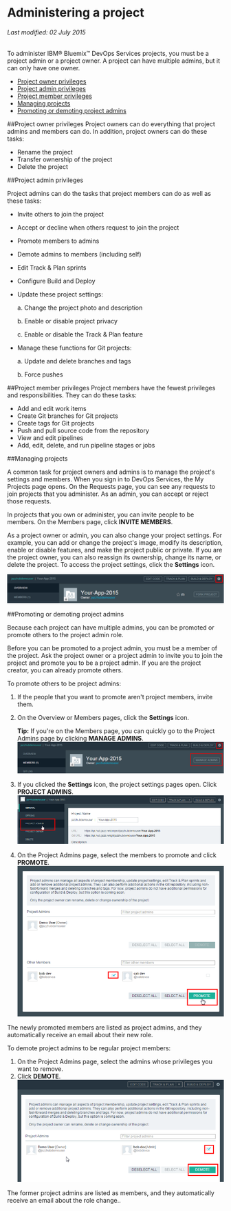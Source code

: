 # Administering a project

###### Last modified: 02 July 2015

To administer IBM&reg; Bluemix&trade; DevOps Services projects, you must be a project admin or a project owner. A project can have multiple admins, but it can only have one owner. 

* [Project owner privileges](#project_owner_privileges)
* [Project admin privileges](#project_admin_privileges)
* [Project member privileges](#project_member_privileges)
* [Managing projects](#managing_projects)
* [Promoting or demoting project admins](#promoting_demoting)

<a name='project_owner_privileges'></a>
##Project owner privileges
Project owners can do everything that project admins and members can do. In addition, project owners can do these tasks:
* Rename the project
* Transfer ownership of the project
* Delete the project

<a name='project_admin_privileges'></a>
##Project admin privileges

Project admins can do the tasks that project members can do as well as these tasks:
* Invite others to join the project
* Accept or decline when others request to join the project
* Promote members to admins 
* Demote admins to members (including self)
* Edit Track & Plan sprints
* Configure Build and Deploy
* Update these project settings: 

	a. Change the project photo and description
	
	b. Enable or disable project privacy
	
	c. Enable or disable the Track & Plan feature
	
* Manage these functions for Git projects:

	a. Update and delete branches and tags
	
	b. Force pushes

<a name='project_member_privileges'></a>
##Project member privileges
Project members have the fewest privileges and responsibilities. They can do these tasks:  
* Add and edit work items
* Create Git branches for Git projects
* Create tags for Git projects
* Push and pull source code from the repository
* View and edit pipelines
* Add, edit, delete, and run pipeline stages or jobs

<a name='managing_projects'></a>
##Managing projects

A common task for project owners and admins is to manage the project's settings and members. When you sign in to DevOps Services, the My Projects page opens. On the Requests page, you can see any requests to join projects that you administer. As an admin, you can accept or reject those requests. 

In projects that you own or administer, you can invite people to be members. On the Members page, click **INVITE MEMBERS**.

As a project owner or admin, you can also change your project settings. For example, you can add or change the project's image, modify its description, enable or disable features, and make the project public or private. If you are the project owner, you can also reassign its ownership, change its name, or delete the project. To access the project settings, click the **Settings** icon.

![Project settings gear icon][7]

<a name='promoting_demoting'></a>
##Promoting or demoting project admins

Because each project can have multiple admins, you can be promoted or promote others to the project admin role. 

Before you can be promoted to a project admin, you must be a member of the project. Ask the project owner or a project admin to invite you to join the project and promote you to be a project admin. If you are the project creator, you can already promote others.

To promote others to be project admins:

1. If the people that you want to promote aren't project members, invite them. 

2. On the Overview or Members pages, click the **Settings** icon.
 
	**Tip:** If you're on the Members page, you can quickly go to the Project Admins page by clicking **MANAGE ADMINS**. 
![Settings and manage admins buttons on the members page][4]
3. If you clicked the **Settings** icon, the project settings pages open. Click **PROJECT ADMINS**.
![Project Admins page link in navigation pane][5]

4. On the Project Admins page, select the members to promote and click **PROMOTE**.
![Promote button on the project admins page][6]

The newly promoted members are listed as project admins, and they automatically receive an email about their new role.

To demote project admins to be regular project members:
1. On the Project Admins page, select the admins whose privileges you want to remove. 
2. Click **DEMOTE**.
![Project admin selected for demotion][8]

The former project admins are listed as members, and they automatically receive an email about the role change..

[1]: images/invitemembers.png
[2]: images/projadminspage1.png
[3]: images/projectoptionspage1.png
[4]: images/SettingsIcon.png
[5]: images/ProjectAdminsNav.png
[6]: images/promotemember.png
[7]: images/projectsettings.png
[8]: images/demoteadmin.png

